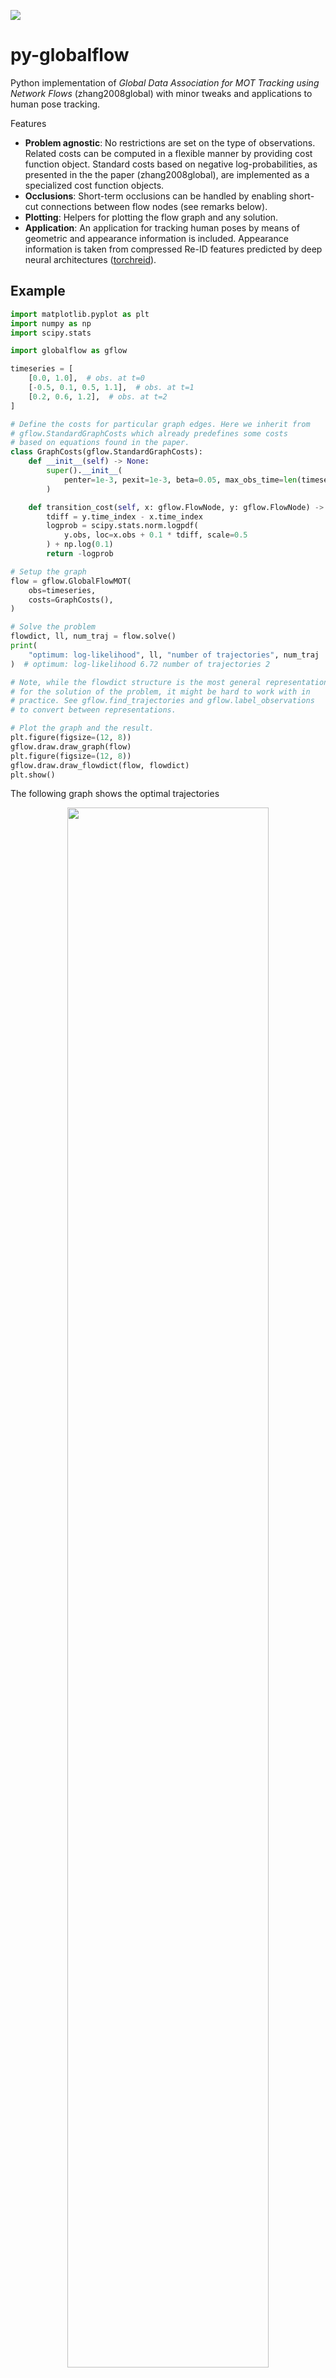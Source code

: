


![](https://www.travis-ci.com/cheind/py-globalflow.svg?branch=main)

# **py-globalflow**
Python implementation of _Global Data Association for MOT Tracking using Network Flows_ (zhang2008global) with minor tweaks and applications to human pose tracking.

Features
- **Problem agnostic**: No restrictions are set on the type of observations. Related costs can be computed in a flexible manner by providing cost function object. Standard costs based on negative log-probabilities, as presented in the the paper (zhang2008global), are implemented as a specialized cost function objects.
- **Occlusions**: Short-term occlusions can be handled by enabling short-cut connections between flow nodes (see remarks below).
- **Plotting**: Helpers for plotting the flow graph and any solution.
- **Application**: An application for tracking human poses by means of geometric and appearance information is included. Appearance information is taken from compressed Re-ID features predicted by deep neural architectures ([torchreid](https://github.com/KaiyangZhou/deep-person-reid)).

## Example
```python
import matplotlib.pyplot as plt
import numpy as np
import scipy.stats

import globalflow as gflow

timeseries = [
    [0.0, 1.0],  # obs. at t=0
    [-0.5, 0.1, 0.5, 1.1],  # obs. at t=1
    [0.2, 0.6, 1.2],  # obs. at t=2
]

# Define the costs for particular graph edges. Here we inherit from
# gflow.StandardGraphCosts which already predefines some costs
# based on equations found in the paper.
class GraphCosts(gflow.StandardGraphCosts):
    def __init__(self) -> None:
        super().__init__(
            penter=1e-3, pexit=1e-3, beta=0.05, max_obs_time=len(timeseries) - 1
        )

    def transition_cost(self, x: gflow.FlowNode, y: gflow.FlowNode) -> float:
        tdiff = y.time_index - x.time_index
        logprob = scipy.stats.norm.logpdf(
            y.obs, loc=x.obs + 0.1 * tdiff, scale=0.5
        ) + np.log(0.1)
        return -logprob

# Setup the graph
flow = gflow.GlobalFlowMOT(
    obs=timeseries,
    costs=GraphCosts(),
)

# Solve the problem
flowdict, ll, num_traj = flow.solve()
print(
    "optimum: log-likelihood", ll, "number of trajectories", num_traj
)  # optimum: log-likelihood 6.72 number of trajectories 2

# Note, while the flowdict structure is the most general representation
# for the solution of the problem, it might be hard to work with in
# practice. See gflow.find_trajectories and gflow.label_observations
# to convert between representations.

# Plot the graph and the result.
plt.figure(figsize=(12, 8))
gflow.draw.draw_graph(flow)
plt.figure(figsize=(12, 8))
gflow.draw.draw_flowdict(flow, flowdict)
plt.show()
```

The following graph shows the optimal trajectories

<div align="center">
<img src="etc/flow.svg" width="80%">
</div>

and problem setup

<div align="center">
<img src="etc/graph.svg" width="80%">
</div>

## Install
```bash
pip install git+https://github.com/cheind/py-globalflow
```

## Remarks

The paper (zhang2008global) considers the problem of finding the global optimal trajectories _T_ from a given set of observerations _X_. Optimality is defined in terms maximizing the posterior probability p(_T_|_X_). Given some independence assumptions (section 3.1) the paper decomposes the distribution into two main factors: a) the likelihoods of observations p(xi|_T_) and b) the probability of a single trajectory Ti p(Ti):
- p(xi|_T_) ~ Bernoulli(1-beta)
- p(Ti) ~ Markov chain consisting of appearance, linking and disappearing probabilities between involved observations

Given probabilistic formulation, the task of finding optimal trajectories can be mapped to a min-cost-flow problem. The interpretation of this mapping is quite intuitive
> Each flow path can be interpreted as an object trajectory, the amount of the flow
sent from s to t is equal to the number of object trajectories, and the total cost of the flow on G corresponds to the loglikelihood of the association hypothesis (zhang2008global).

### Observation probabilities p(xi|_T_)

p(xi|_T_) is modeled as a Bernoulli variable with parameter (1-b), where b(eta) is probability of being a false-positive. The derived cost term (eq. 11) Ci = log(b/(1-b)), is derived as follows ()
```
log p(xi|_T)        = log((1-bi)^fi*bi^(1-fi))
                    = fi*log(1-bi) + (1-fi)*log(bi)
                    = fi*log(1-bi) - fi*log(bi) + log(bi)
-log p(xi|_T)       = -fi*log(1-bi) + fi*log(bi) - log(bi)
                    = fi*log(bi/(1-bi)) - log(bi)
amin -log p(xi|_T)  = amin fi*log(bi/(1-bi))
                    = amin fi*ci
```
with fi being the indicator variable of whether xi is part of the solution or not. The term -log(bi) vanishes as it can be regarded constant wrt to argmin. The plot below graphs bi vs ci.

<div align="center">
<img src="etc/fpcost.svg" width="60%">
</div>

As the probability of false-positive drops below 0.5, the auxiliary edge cost between ui/vi edge cost gets negative. This allows the optimization to introduce new trajectories that increase the total flow likelihood. All other costs (pairing, appearance, disappearance) are negative log probabilities and hence positive.

## Short-term occlusions
This library supports short-term occlusions via transition edges that connect different observation times. We make use of the time ordered sequence of observations and limit transition edges up to the previous `l+1` timesteps. Hence, transition edges allow observations at time `t` to pair previous observations up to `t-l-1`, where `l` is the number of skip layers (defaults to zero).

Given a similar set of observations as above
```python
timeseries = [
    [0.0, 1.0],  # obs. at t=0
    [-0.5, 0.1, 0.5, 1.1],  # obs. at t=1
    [0.2, 0.6],  # obs. at t=2
    [0.3, 0.6, 1.3],  # obs. at t=3
]
```

we see that a potential track `(1.0, 1.1, -, 1.3)` is occluded at time 2. Setting skip-layers `l=1` we get the following solution that successfully connects this track.

<div align="center">
<img src="etc/occlusions.svg" width="80%">
</div>

Note, that the transition probability p(xi|xj) will need to incorporate the time-difference (i.e via a motion model that is application dependent). See `examples/minimal_occlusions.py` for full details.

## Human Pose Tracking
This repository contains an example to use **py-globalflow** for tracking 2D human pose outputs. The application, by default, uses on geometric joint properties and hence only 2D pose results are required. Optionally, Re-ID features can be incorporated to improve long-term occlusion handling. See

```
python -m examples.track_poses --help 
```

### 2D Pose Results

Below are two videos (click on the images to play) that compare input to found trajectories without short-cut layers. The pose 2D human pose prediction is done by (metha2018single, wang2020deep) on samples from the MuPoTS-3D (mehta2018single) and MPI-INF-3DHP (mono-3dhp2017).

TS1 Sequence
<div align="center">
    <a href="https://www.youtube.com/watch?v=bO0R1tq_wcI"><img src="etc/ts1.png" width="60%"></a>
</div>

TS18 Sequence
<div align="center">
    <a href="https://www.youtube.com/watch?v=wY8X0AO-MTo"><img src="etc/ts18.png" width="80%"></a>
</div>

### Re-ID Features

When using Re-ID features, tracking incorporates appearance information in tracking. Re-ID features are computed using `examples/reid_features.py`, which relies on a deep neural network for feature prediction. The application then, by default, compresses these features onto 2D space. These compressed features are then subject to a multivariate normal distribution during transition probability computation. Experimentally, we've found that compressing Re-ID features for segmented videos generally maintains cluster information well, as shown below for TS1 sequence.

<div align="center">
<img src="etc/reid-compression.png" width="80%">
</div>

The following video shows improved occlusion handling of **py-globalflow** on TS18 sequence.

[![](etc/reid-cover.PNG)](https://www.youtube.com/watch?v=6LUWGpCFOm4)



### 3D Pose Results

The following video shows the beneficial effect of **py-globalflow** on 3D human pose estimation. This is based on the work of (veges2020temporal) that notes the following drawback of their method:
> Also, one drawback of our approach is that it does not include tracking, the combination with a tracking algorithm
remains future work.

When applied to multi-person scenarios and  the person IDs get mixed up, the algorithm tends towards their middle poses. That is, the person on one side is attracted to the other side and vice versa. This leads to hallucinations that look like artificial dances of the involved persons. 

In this case we use **py-globalflow** to generate correct pose tracks based on geometric joint and Re-ID information. When we then re-run the temporal smoothing module we get much more realistic results as shown in the video below. Left is the input video, middle is with **py-globalflow** and right is without pose tracking.

#### TS1 Sequence
[![](etc/posesmooth-cover.PNG)](https://www.youtube.com/watch?v=aU3whnxvXFc)

#### TS18 Sequence
This sequence benefits in particular from Re-ID appearance cost terms in tracking to recover from the mid-term occlusions. The flying pose towards the end of the video is due to the 3D pose estimator.
[![](etc/posesmooth-ts18-cover.PNG)](https://www.youtube.com/watch?v=3pb1-teTw44)


## References
```bibtex
@inproceedings{zhang2008global,
  title={Global data association for multi-object tracking using network flows},
  author={Zhang, Li and Li, Yuan and Nevatia, Ramakant},
  booktitle={2008 IEEE Conference on Computer Vision and Pattern Recognition},
  pages={1--8},
  year={2008},
  organization={IEEE}
}

@inproceedings{mehta2018single,
  title={Single-shot multi-person 3d pose estimation from monocular rgb},
  author={Mehta, Dushyant and Sotnychenko, Oleksandr and Mueller, Franziska and Xu, Weipeng and Sridhar, Srinath and Pons-Moll, Gerard and Theobalt, Christian},
  booktitle={2018 International Conference on 3D Vision (3DV)},
  pages={120--130},
  year={2018},
  organization={IEEE}
}

@article{wang2020deep,
  title={Deep high-resolution representation learning for visual recognition},
  author={Wang, Jingdong and Sun, Ke and Cheng, Tianheng and Jiang, Borui and Deng, Chaorui and Zhao, Yang and Liu, Dong and Mu, Yadong and Tan, Mingkui and Wang, Xinggang and others},
  journal={IEEE transactions on pattern analysis and machine intelligence},
  year={2020},
  publisher={IEEE}
}

@inproceedings{mono-3dhp2017,
 author = {Mehta, Dushyant and Rhodin, Helge and Casas, Dan and Fua, Pascal and Sotnychenko, Oleksandr and Xu, Weipeng and Theobalt, Christian},
 title = {Monocular 3D Human Pose Estimation In The Wild Using Improved CNN Supervision},
 booktitle = {3D Vision (3DV), 2017 Fifth International Conference on},
 url = {http://gvv.mpi-inf.mpg.de/3dhp_dataset},
 year = {2017},
 organization={IEEE},
 doi={10.1109/3dv.2017.00064},
} 

@inproceedings{veges2020temporal,
  author="V{\'e}ges, M. and L{\H{o}}rincz, A.",
  title="Temporal Smoothing for 3D Human Pose Estimation and Localization for Occluded  People",
  booktitle="Neural Information Processing",
  year="2020",
  pages="557--568",
}
```
